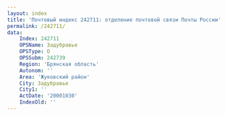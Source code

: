 ```yaml
---
layout: index
title: 'Почтовый индекс 242711: отделение почтовой связи Почты России'
permalink: /242711/
data:
    Index: 242711
    OPSName: Задубравье
    OPSType: О
    OPSSubm: 242739
    Region: 'Брянская область'
    Autonom: ''
    Area: 'Жуковский район'
    City: Задубравье
    City1: ''
    ActDate: '20001030'
    IndexOld: ''
---
```

